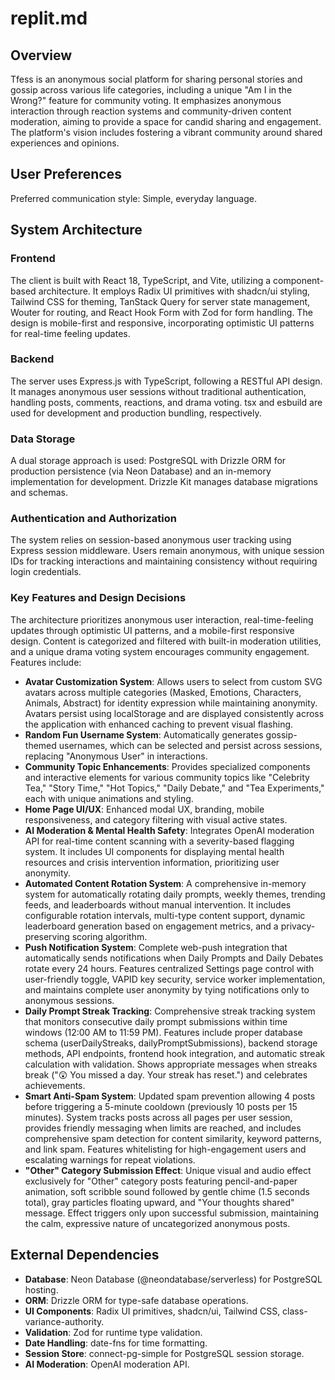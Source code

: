 # replit.md

## Overview
Tfess is an anonymous social platform for sharing personal stories and gossip across various life categories, including a unique "Am I in the Wrong?" feature for community voting. It emphasizes anonymous interaction through reaction systems and community-driven content moderation, aiming to provide a space for candid sharing and engagement. The platform's vision includes fostering a vibrant community around shared experiences and opinions.

## User Preferences
Preferred communication style: Simple, everyday language.

## System Architecture
### Frontend
The client is built with React 18, TypeScript, and Vite, utilizing a component-based architecture. It employs Radix UI primitives with shadcn/ui styling, Tailwind CSS for theming, TanStack Query for server state management, Wouter for routing, and React Hook Form with Zod for form handling. The design is mobile-first and responsive, incorporating optimistic UI patterns for real-time feeling updates.

### Backend
The server uses Express.js with TypeScript, following a RESTful API design. It manages anonymous user sessions without traditional authentication, handling posts, comments, reactions, and drama voting. tsx and esbuild are used for development and production bundling, respectively.

### Data Storage
A dual storage approach is used: PostgreSQL with Drizzle ORM for production persistence (via Neon Database) and an in-memory implementation for development. Drizzle Kit manages database migrations and schemas.

### Authentication and Authorization
The system relies on session-based anonymous user tracking using Express session middleware. Users remain anonymous, with unique session IDs for tracking interactions and maintaining consistency without requiring login credentials.

### Key Features and Design Decisions
The architecture prioritizes anonymous user interaction, real-time-feeling updates through optimistic UI patterns, and a mobile-first responsive design. Content is categorized and filtered with built-in moderation utilities, and a unique drama voting system encourages community engagement. Features include:
- **Avatar Customization System**: Allows users to select from custom SVG avatars across multiple categories (Masked, Emotions, Characters, Animals, Abstract) for identity expression while maintaining anonymity. Avatars persist using localStorage and are displayed consistently across the application with enhanced caching to prevent visual flashing.
- **Random Fun Username System**: Automatically generates gossip-themed usernames, which can be selected and persist across sessions, replacing "Anonymous User" in interactions.
- **Community Topic Enhancements**: Provides specialized components and interactive elements for various community topics like "Celebrity Tea," "Story Time," "Hot Topics," "Daily Debate," and "Tea Experiments," each with unique animations and styling.
- **Home Page UI/UX**: Enhanced modal UX, branding, mobile responsiveness, and category filtering with visual active states.
- **AI Moderation & Mental Health Safety**: Integrates OpenAI moderation API for real-time content scanning with a severity-based flagging system. It includes UI components for displaying mental health resources and crisis intervention information, prioritizing user anonymity.
- **Automated Content Rotation System**: A comprehensive in-memory system for automatically rotating daily prompts, weekly themes, trending feeds, and leaderboards without manual intervention. It includes configurable rotation intervals, multi-type content support, dynamic leaderboard generation based on engagement metrics, and a privacy-preserving scoring algorithm.
- **Push Notification System**: Complete web-push integration that automatically sends notifications when Daily Prompts and Daily Debates rotate every 24 hours. Features centralized Settings page control with user-friendly toggle, VAPID key security, service worker implementation, and maintains complete user anonymity by tying notifications only to anonymous sessions.
- **Daily Prompt Streak Tracking**: Comprehensive streak tracking system that monitors consecutive daily prompt submissions within time windows (12:00 AM to 11:59 PM). Features include proper database schema (userDailyStreaks, dailyPromptSubmissions), backend storage methods, API endpoints, frontend hook integration, and automatic streak calculation with validation. Shows appropriate messages when streaks break ("😲 You missed a day. Your streak has reset.") and celebrates achievements.
- **Smart Anti-Spam System**: Updated spam prevention allowing 4 posts before triggering a 5-minute cooldown (previously 10 posts per 15 minutes). System tracks posts across all pages per user session, provides friendly messaging when limits are reached, and includes comprehensive spam detection for content similarity, keyword patterns, and link spam. Features whitelisting for high-engagement users and escalating warnings for repeat violations.
- **"Other" Category Submission Effect**: Unique visual and audio effect exclusively for "Other" category posts featuring pencil-and-paper animation, soft scribble sound followed by gentle chime (1.5 seconds total), gray particles floating upward, and "Your thoughts shared" message. Effect triggers only upon successful submission, maintaining the calm, expressive nature of uncategorized anonymous posts.

## External Dependencies
- **Database**: Neon Database (@neondatabase/serverless) for PostgreSQL hosting.
- **ORM**: Drizzle ORM for type-safe database operations.
- **UI Components**: Radix UI primitives, shadcn/ui, Tailwind CSS, class-variance-authority.
- **Validation**: Zod for runtime type validation.
- **Date Handling**: date-fns for time formatting.
- **Session Store**: connect-pg-simple for PostgreSQL session storage.
- **AI Moderation**: OpenAI moderation API.